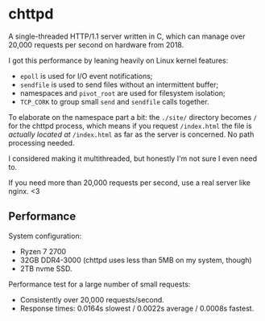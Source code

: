 # chttpd

A single-threaded HTTP/1.1 server written in C, which can manage over 20,000 requests per second on hardware from 2018.

I got this performance by leaning heavily on Linux kernel features:
- `epoll` is used for I/O event notifications;
- `sendfile` is used to send files without an intermittent buffer;
- namespaces and `pivot_root` are used for filesystem isolation;
- `TCP_CORK` to group small `send` and `sendfile` calls together.

To elaborate on the namespace part a bit: the `./site/` directory becomes `/` for
the chttpd process, which means if you request `/index.html` the file is
_actually located at_ `/index.html` as far as the server is concerned.
No path processing needed.

I considered making it multithreaded, but honestly I'm not sure I even need to.

If you need more than 20,000 requests per second, use a real server like nginx. <3

## Performance

System configuration:
- Ryzen 7 2700
- 32GB DDR4-3000 (chttpd uses less than 5MB on my system, though)
- 2TB nvme SSD.

Performance test for a large number of small requests:
- Consistently over 20,000 requests/second.
- Response times: 0.0164s slowest / 0.0022s average / 0.0008s fastest.
